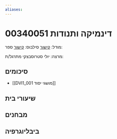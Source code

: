 ```yaml
---
aliases:
---
```

# דינמיקה ותנודות 00340051

מודל: [קישור](https://moodle24.technion.ac.il/course/view.php?id=143)
סילבוס: [קישור](https://moodle24.technion.ac.il/pluginfile.php/188367/mod_resource/content/1/Syllabus_2024_2025_to_publish_11.11.2024%20-Gilad%20Israel.pdf)
ספר: 

מרצה: יולי סטרוסבצקי
מתרגל/ת:

## סיכומים
- [[DVI1_001 מושגי יסוד]]

## שיעורי בית

## מבחנים

## ביבליוגרפיה
